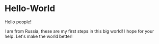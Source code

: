 # Hello-World

Hello people!

I am from Russia, these are my first steps in this big world! I hope for your help. Let's make the world better!
